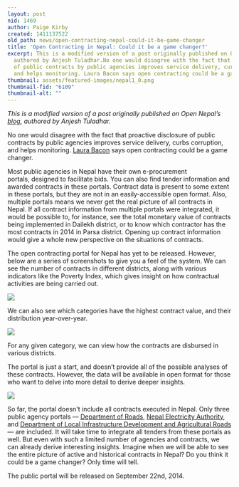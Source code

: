 ```yaml
---
layout: post
nid: 1469
author: Paige Kirby
created: 1411137522
old_path: news/open-contracting-nepal-could-it-be-game-changer
title: 'Open Contracting in Nepal: Could it be a game changer?'
excerpt: This is a modified version of a post originally published on Open Nepal’s blog,
  authored by Anjesh Tuladhar.No one would disagree with the fact that proactive disclosure
  of public contracts by public agencies improves service delivery, curbs corruption,
  and helps monitoring. Laura Bacon says open contracting could be a game changer.
thumbnail: assets/featured-images/nepal1_0.png
thumbnail-fid: "6109"
thumbnail-alt: ""
---
```


*This is a modified version of a post originally published on Open Nepal’s [blog](http://opennepal.net/blog/open-contracting-nepal-could-it-be-game-changer), authored by Anjesh Tuladhar.*

No one would disagree with the fact that proactive disclosure of public contracts by public agencies improves service delivery, curbs corruption, and helps monitoring. [Laura Bacon](http://www.opengovpartnership.org/blog/laura-bacon/2013/10/28/open-contracting-game-changer-opening-governments-busting-silos) says open contracting could be a game changer.

Most public agencies in Nepal have their own e-procurement portals, designed to facilitate bids. You can also find tender information and awarded contracts in these portals. Contract data is present to some extent in these portals, but they are not in an easily-accessible open format. Also, multiple portals means we never get the real picture of all contracts in Nepal. If all contract information from multiple portals were integrated, it would be possible to, for instance, see the total monetary value of contracts being implemented in Dailekh district, or to know which contractor has the most contracts in 2014 in Parsa district. Opening up contract information would give a whole new perspective on the situations of contracts.

The open contracting portal for Nepal has yet to be released. However, below are a series of screenshots to give you a feel of the system. We can see the number of contracts in different districts, along with various indicators like the Poverty Index, which gives insight on how contractual activities are being carried out.

![](/assets/inline-images/nepal2.png)

We can also see which categories have the highest contract value, and their distribution year-over-year.

![](/assets/inline-images/nepal3.png)

For any given category, we can view how the contracts are disbursed in various districts.

The portal is just a start, and doesn’t provide all of the possible analyses of these contracts. However, the data will be available in open format for those who want to delve into more detail to derive deeper insights.

![](/assets/inline-images/nepal4.png)

So far, the portal doesn't include all contracts executed in Nepal. Only three public agency portals — [Department of Roads](http://eproc.dor.gov.np/), [Nepal Electricity Authority](http://e-nea.org.np/), and [Department of Local Infrastructure Development and Agricultural Roads](http://www.dolidar.gov.np/) — are included. It will take time to integrate all tenders from these portals as well. But even with such a limited number of agencies and contracts, we can already derive interesting insights. Imagine when we will be able to see the entire picture of active and historical contracts in Nepal? Do you think it could be a game changer? Only time will tell.

The public portal will be released on September 22nd, 2014. 
